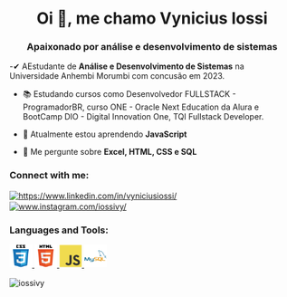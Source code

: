 <h1 align="center">Oi 👋, me chamo Vynicius Iossi</h1>
<h3 align="center">Apaixonado por análise e desenvolvimento de sistemas</h3>


-✔ AEstudante de **Análise e Desenvolvimento de Sistemas** na Universidade Anhembi Morumbi com concusão em 2023.

- 📚 Estudando cursos como Desenvolvedor FULLSTACK - ProgramadorBR, curso ONE - Oracle Next Education da Alura e BootCamp DIO - Digital Innovation One, TQI Fullstack Developer.

- 🌱 Atualmente estou aprendendo **JavaScript**

- 💬 Me pergunte sobre **Excel, HTML, CSS e SQL**


<h3 align="left">Connect with me:</h3>
<p align="left">
<a href="https://linkedin.com/in/https://www.linkedin.com/in/vyniciusiossi/" target="blank"><img align="center" src="https://raw.githubusercontent.com/rahuldkjain/github-profile-readme-generator/master/src/images/icons/Social/linked-in-alt.svg" alt="https://www.linkedin.com/in/vyniciusiossi/" height="30" width="40" /></a>
<a href="https://instagram.com/www.instagram.com/iossivy/" target="blank"><img align="center" src="https://raw.githubusercontent.com/rahuldkjain/github-profile-readme-generator/master/src/images/icons/Social/instagram.svg" alt="www.instagram.com/iossivy/" height="30" width="40" /></a>
</p>

<h3 align="left">Languages and Tools:</h3>
<p align="left"> <a href="https://www.w3schools.com/css/" target="_blank" rel="noreferrer"> <img src="https://raw.githubusercontent.com/devicons/devicon/master/icons/css3/css3-original-wordmark.svg" alt="css3" width="40" height="40"/> </a> <a href="https://www.w3.org/html/" target="_blank" rel="noreferrer"> <img src="https://raw.githubusercontent.com/devicons/devicon/master/icons/html5/html5-original-wordmark.svg" alt="html5" width="40" height="40"/> </a> <a href="https://developer.mozilla.org/en-US/docs/Web/JavaScript" target="_blank" rel="noreferrer"> <img src="https://raw.githubusercontent.com/devicons/devicon/master/icons/javascript/javascript-original.svg" alt="javascript" width="40" height="40"/> </a> <a href="https://www.mysql.com/" target="_blank" rel="noreferrer"> <img src="https://raw.githubusercontent.com/devicons/devicon/master/icons/mysql/mysql-original-wordmark.svg" alt="mysql" width="40" height="40"/> </a> </p>

<p><img align="center" src="https://github-readme-stats.vercel.app/api/top-langs?username=iossivy&show_icons=true&locale=en&layout=compact" alt="iossivy" /></p>

